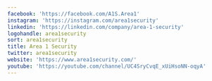 ```yaml
---
facebook: 'https://facebook.com/A1S.Area1'
instagram: 'https://instagram.com/area1security'
linkedin: 'https://linkedin.com/company/area-1-security'
logohandle: area1security
sort: area1security
title: Area 1 Security
twitter: area1security
website: 'https://www.area1security.com/'
youtube: 'https://youtube.com/channel/UC4SryCvqE_xUiHsoNN-oqyA'
---
```


